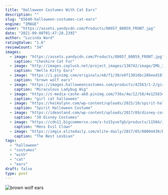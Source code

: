 ```yaml
---
title: "Halloween Costumes With Cat Ears"
description: ""
slug: "65640-halloween-costumes-cat-ears"
engine: "IMAGE"
cover: "https://assets.yandycdn.com/Products/80057_80059_FRONT.jpg"
date: "2021-09-08T01:47:28.239Z"
author: "Lucinda Ward"
ratingValue: "1.6"
reviewCount: "34"
images:
  - image: "https://assets.yandycdn.com/Products/80057_80059_FRONT.jpg"
    caption: "Cheshire Cat Fur"
  - image: "http://images.coplusk.net/project_images/138742/image/IMG_3104.jpg"
    caption: "Hello Kitty Ears"
  - image: "https://i.pinimg.com/originals/e8/f1/30/e8f13016bc286eed187dafa5ae38a098.jpg"
    caption: "brown wolf ears"
  - image: "https://images.halloweencostumes.com/products/42563/1-2/girls-miraculous-ladybug-wig.jpg"
    caption: "Miraculous Ladybug Wig"
  - image: "https://s-media-cache-ak0.pinimg.com/736x/4e/12/58/4e125834db842270899b015a5c129dec--cat-costumes-for-girls-halloween-costumes-girls.jpg"
    caption: "girl cat halloween"
  - image: "https://keikolynn.com/wp-content/uploads/2015/10/spirit-halloween-cat-burglar-costume-keiko-lynn-22.jpg"
    caption: "Spirit Halloween Costume"
  - image: "https://ideastand.com/wp-content/uploads/2017/09/disney-costumes/26-disney-halloween-costume-diy-1.jpg"
    caption: "30 Disney Costumes"
  - image: "https://cdn11.bigcommerce.com/s-to15yve7gb/products/11504/images/11713/ta110red__01996.1527879124.500.750.jpg?c=2"
    caption: "Mens Evil Clown"
  - image: "https://imgix.elitedaily.com/elite-daily/2017/05/08004430/Blue-Is-The-Warmest-Color-Halloween-Wig.jpg?w=610&fit=max&auto=format&q=70"
    caption: "The Best Lesbian"
tags:
  - "halloween"
  - "costumes"
  - "with"
  - "cat"
  - "ears"
draft: false
type: post
---
```



![brown wolf ears](https://i.pinimg.com/originals/e8/f1/30/e8f13016bc286eed187dafa5ae38a098.jpg "brown wolf ears")


<!--inArticleAds-->

<!--galleryOne-->


<!--inArticleAds-->

<!--galleryTwo-->


<!--galleryThree-->


